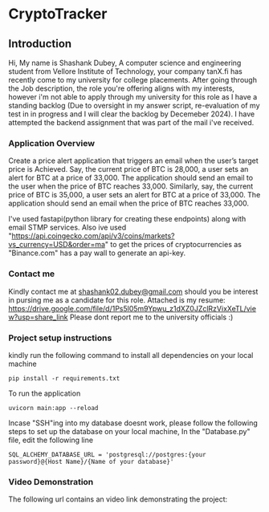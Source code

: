 # CryptoTracker

## Introduction

Hi, My name is Shashank Dubey, A computer science and engineering student from Vellore Institute of Technology, your company tanX.fi has recently come to my university for college placements. After going through the Job description, the role you're offering aligns with my interests, however i'm not able to apply through my university for this role as I have a standing backlog (Due to oversight in my answer script, re-evaluation of my test in in progress and I will clear the backlog by Decemeber 2024). 
I have attempted the backend assignment that was part of the mail i've received.


### Application Overview
Create a price alert application that triggers an email when the user’s target price is
Achieved.
Say, the current price of BTC is 28,000, a user sets an alert for BTC at a price of 33,000.
The application should send an email to the user when the price of BTC reaches 33,000.
Similarly, say, the current price of BTC is 35,000, a user sets an alert for BTC at a price of
33,000. The application should send an email when the price of BTC reaches 33,000.

I've used fastapi(python library for creating these endpoints) along with email STMP services.
Also ive used "https://api.coingecko.com/api/v3/coins/markets?vs_currency=USD&order=ma" to get the prices of cryptocurrencies as "Binance.com" has a pay wall to generate an api-key.

### Contact me
Kindly contact me at shashank02.dubey@gmail.com should you be interest in pursing me as a candidate for this role.
Attached is my resume: https://drive.google.com/file/d/1Ps5l05m9Ypwu_z1dXZ0JZclRzVixXeTL/view?usp=share_link
Please dont report me to the university officials :)

### Project setup instructions
kindly run the following command to install all dependencies on your local machine
```
pip install -r requirements.txt
```
To run the application
```
uvicorn main:app --reload
```
Incase "SSH"ing into my database doesnt work, please follow the following steps to set up the database on your local machine,
In the "Database.py" file, edit the following line
```
SQL_ALCHEMY_DATABASE_URL = 'postgresql://postgres:{your password}@{Host Name}/{Name of your database}'
```


### Video Demonstration
The following url contains an video link demonstrating the project: 
